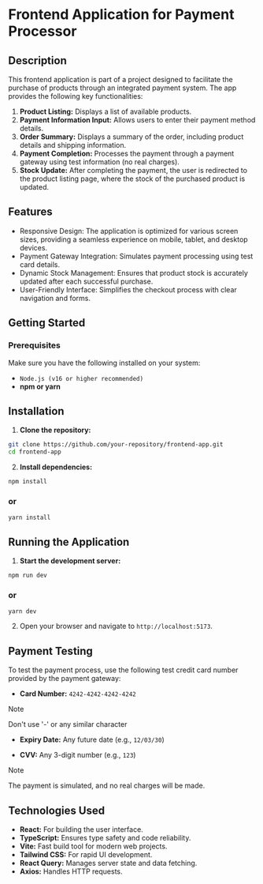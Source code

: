 # Frontend Application for Payment Processor

## Description
This frontend application is part of a project designed to facilitate the purchase of products through an integrated payment system. The app provides the following key functionalities:

1. **Product Listing:** Displays a list of available products.
2. **Payment Information Input:** Allows users to enter their payment method details.
3. **Order Summary:** Displays a summary of the order, including product details and shipping information.
4. **Payment Completion:** Processes the payment through a payment gateway using test information (no real charges).
5. **Stock Update:** After completing the payment, the user is redirected to the product listing page, where the stock of the purchased product is updated.

## Features
+ Responsive Design: The application is optimized for various screen sizes, providing a seamless experience on mobile, tablet, and desktop devices.
+ Payment Gateway Integration: Simulates payment processing using test card details.
+ Dynamic Stock Management: Ensures that product stock is accurately updated after each successful purchase.
+ User-Friendly Interface: Simplifies the checkout process with clear navigation and forms.

## Getting Started
### Prerequisites

Make sure you have the following installed on your system:

+ `Node.js (v16 or higher recommended)`
+ **npm or yarn**

## Installation
1. **Clone the repository:**

```bash
git clone https://github.com/your-repository/frontend-app.git
cd frontend-app
```

2. **Install dependencies:**

`npm install`
### or
`yarn install`

## Running the Application
1. **Start the development server:**

`npm run dev`
### or
`yarn dev`

2. Open your browser and navigate to `http://localhost:5173`.

## Payment Testing
To test the payment process, use the following test credit card number provided by the payment gateway:

+ **Card Number:** `4242-4242-4242-4242`

>[!NOTE]
>Don't use '-' or any similar character

+ **Expiry Date:** Any future date (e.g., `12/03/30`)

+ **CVV:** Any 3-digit number (e.g., `123`)

>[!NOTE]
>The payment is simulated, and no real charges will be made.

## Technologies Used

+ **React:** For building the user interface.
+ **TypeScript:** Ensures type safety and code reliability.
+ **Vite:** Fast build tool for modern web projects.
+ **Tailwind CSS:** For rapid UI development.
+ **React Query:** Manages server state and data fetching.
+ **Axios:** Handles HTTP requests.

